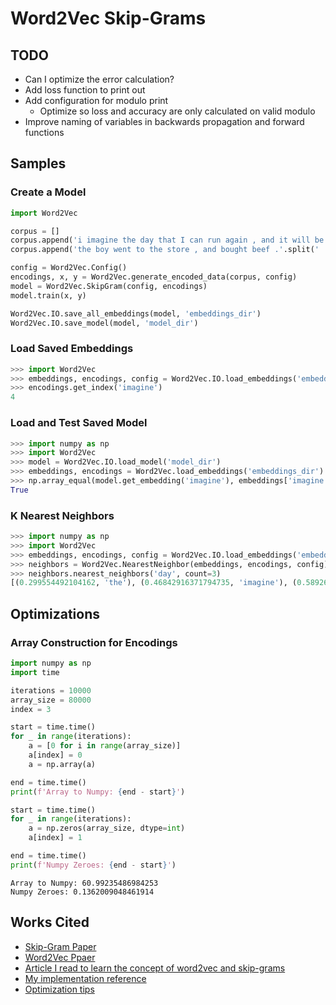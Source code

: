 # Word2Vec Skip-Grams

## TODO

* Can I optimize the error calculation?
* Add loss function to print out
* Add configuration for modulo print
    * Optimize so loss and accuracy are only calculated on valid modulo
* Improve naming of variables in backwards propagation and forward functions

## Samples

### Create a Model

```python
import Word2Vec

corpus = []
corpus.append('i imagine the day that I can run again , and it will be brilliant .'.split(' '))
corpus.append('the boy went to the store , and bought beef .'.split(' '))

config = Word2Vec.Config()
encodings, x, y = Word2Vec.generate_encoded_data(corpus, config)
model = Word2Vec.SkipGram(config, encodings)
model.train(x, y)

Word2Vec.IO.save_all_embeddings(model, 'embeddings_dir')
Word2Vec.IO.save_model(model, 'model_dir')
```

### Load Saved Embeddings

```python
>>> import Word2Vec
>>> embeddings, encodings, config = Word2Vec.IO.load_embeddings('embeddings_dir')
>>> encodings.get_index('imagine')
4
```

### Load and Test Saved Model

```python
>>> import numpy as np
>>> import Word2Vec
>>> model = Word2Vec.IO.load_model('model_dir')
>>> embeddings, encodings = Word2Vec.load_embeddings('embeddings_dir')
>>> np.array_equal(model.get_embedding('imagine'), embeddings['imagine'])
True
```

### K Nearest Neighbors

```python
>>> import numpy as np
>>> import Word2Vec
>>> embeddings, encodings, config = Word2Vec.IO.load_embeddings('embeddings_dir')
>>> neighbors = Word2Vec.NearestNeighbor(embeddings, encodings, config)
>>> neighbors.nearest_neighbors('day', count=3)
[(0.299554492104162, 'the'), (0.46842916371794735, 'imagine'), (0.5892674981281726, 'went')]
```

## Optimizations

### Array Construction for Encodings

```python
import numpy as np
import time

iterations = 10000
array_size = 80000
index = 3

start = time.time()
for _ in range(iterations):
    a = [0 for i in range(array_size)]
    a[index] = 0
    a = np.array(a)

end = time.time()
print(f'Array to Numpy: {end - start}')

start = time.time()
for _ in range(iterations):
    a = np.zeros(array_size, dtype=int)
    a[index] = 1

end = time.time()
print(f'Numpy Zeroes: {end - start}')
```

```
Array to Numpy: 60.99235486984253
Numpy Zeroes: 0.1362009048461914
```

## Works Cited

* [Skip-Gram Paper](https://arxiv.org/pdf/1301.3781.pdf%5D)
* [Word2Vec Ppaer](https://papers.nips.cc/paper/5021-distributed-representations-of-words-and-phrases-and-their-compositionality.pdf)
* [Article I read to learn the concept of word2vec and skip-grams](https://towardsdatascience.com/learn-word2vec-by-implementing-it-in-tensorflow-45641adaf2ac)
* [My implementation reference](https://towardsdatascience.com/an-implementation-guide-to-word2vec-using-numpy-and-google-sheets-13445eebd281)
* [Optimization tips](https://rare-technologies.com/word2vec-in-python-part-two-optimizing/)
